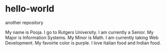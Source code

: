 # hello-world
another repository


My name is Pooja.
I go to Rutgers University.
I am currently a Senior.
My Major is Information Systems.
My Minor is Math.
I am currently taking Web Development.
My favoirte color is purple.
I love Italian food and Indian food.
